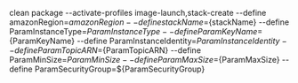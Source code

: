 clean package
--activate-profiles image-launch,stack-create
--define amazonRegion=${amazonRegion} 
--define stackName=${stackName}
--define ParamInstanceType=${ParamInstanceType}
--define ParamKeyName=${ParamKeyName}
--define ParamInstanceIdentity=${ParamInstanceIdentity}
--define ParamTopicARN=${ParamTopicARN}
--define ParamMinSize=${ParamMinSize}
--define ParamMaxSize=${ParamMaxSize}
--define ParamSecurityGroup=${ParamSecurityGroup}
